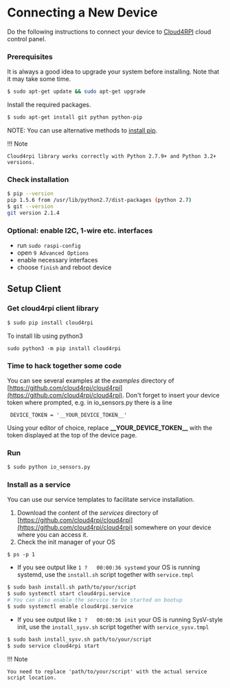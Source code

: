 # Connecting a New Device

Do the following instructions to connect your device to [Cloud4RPI](https://cloud4rpi.io) cloud control panel.

### Prerequisites

It is always a good idea to upgrade your system before installing. Note that it may take some time.
``` bash
$ sudo apt-get update && sudo apt-get upgrade
```

 Install the required packages.
``` bash
$ sudo apt-get install git python python-pip
```
NOTE: You can use alternative methods to [install pip](https://pip.pypa.io/en/stable/installing.html).

!!! Note

    Cloud4rpi library works correctly with Python 2.7.9+ and Python 3.2+ versions.

### Check installation

``` bash
$ pip --version
pip 1.5.6 from /usr/lib/python2.7/dist-packages (python 2.7)
$ git --version
git version 2.1.4
```



### Optional: enable I2C, 1-wire etc. interfaces
- run `sudo raspi-config`
- open `9 Advanced Options`
- enable necessary interfaces
- choose `finish` and reboot device

## Setup Client

### Get cloud4rpi client library

``` bash
$ sudo pip install cloud4rpi
```

To install lib using python3 

```
sudo python3 -m pip install cloud4rpi
```

### Time to hack together some code

You can see several examples at the _examples_ directory of [https://github.com/cloud4rpi/cloud4rpi](https://github.com/cloud4rpi/cloud4rpi).
Don't forget to insert your device token where prompted, e.g. in io_sensors.py there is a line

```
 DEVICE_TOKEN = '__YOUR_DEVICE_TOKEN__'
```

Using your editor of choice, replace **\_\_YOUR_DEVICE_TOKEN\_\_**
with the token displayed at the top of the device page.

### Run

``` bash
$ sudo python io_sensors.py
```

### Install as a service
You can use our service templates to facilitate service installation.

1. Download the content of the *services* directory of [https://github.com/cloud4rpi/cloud4rpi](https://github.com/cloud4rpi/cloud4rpi) somewhere on your device where you can access it.
2. Check the init manager of your OS

```
$ ps -p 1
```

- If you see output like `1 ?   00:00:36 systemd` your OS is running systemd, use the `install.sh` script together with `service.tmpl`
``` bash
$ sudo bash install.sh path/to/your/script
$ sudo systemctl start cloud4rpi.service
# You can also enable the service to be started on bootup
$ sudo systemctl enable cloud4rpi.service
```

- If you see output like `1 ?   00:00:36 init` your OS is running SysV-style init, use the `install_sysv.sh` script together with `service_sysv.tmpl`
``` bash
$ sudo bash install_sysv.sh path/to/your/script
$ sudo service cloud4rpi start
```

!!! Note

    You need to replace 'path/to/your/script' with the actual service script location.

